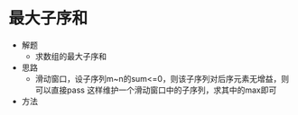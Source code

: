 # 最大子序和
- 解题
    - 求数组的最大子序和
- 思路
    - 滑动窗口，设子序列m~n的sum<=0，则该子序列对后序元素无增益，则可以直接pass
    这样维护一个滑动窗口中的子序列，求其中的max即可
- 方法